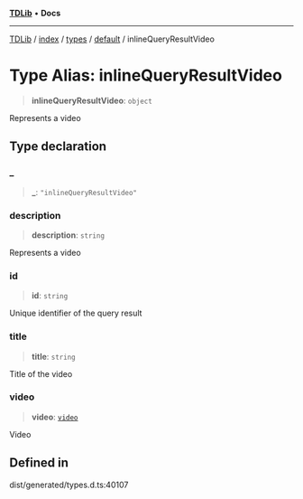[**TDLib**](../../../../../../README.md) • **Docs**

***

[TDLib](../../../../../../modules.md) / [index](../../../../../README.md) / [types](../../../README.md) / [default](../README.md) / inlineQueryResultVideo

# Type Alias: inlineQueryResultVideo

> **inlineQueryResultVideo**: `object`

Represents a video

## Type declaration

### \_

> **\_**: `"inlineQueryResultVideo"`

### description

> **description**: `string`

Represents a video

### id

> **id**: `string`

Unique identifier of the query result

### title

> **title**: `string`

Title of the video

### video

> **video**: [`video`](video.md)

Video

## Defined in

dist/generated/types.d.ts:40107
